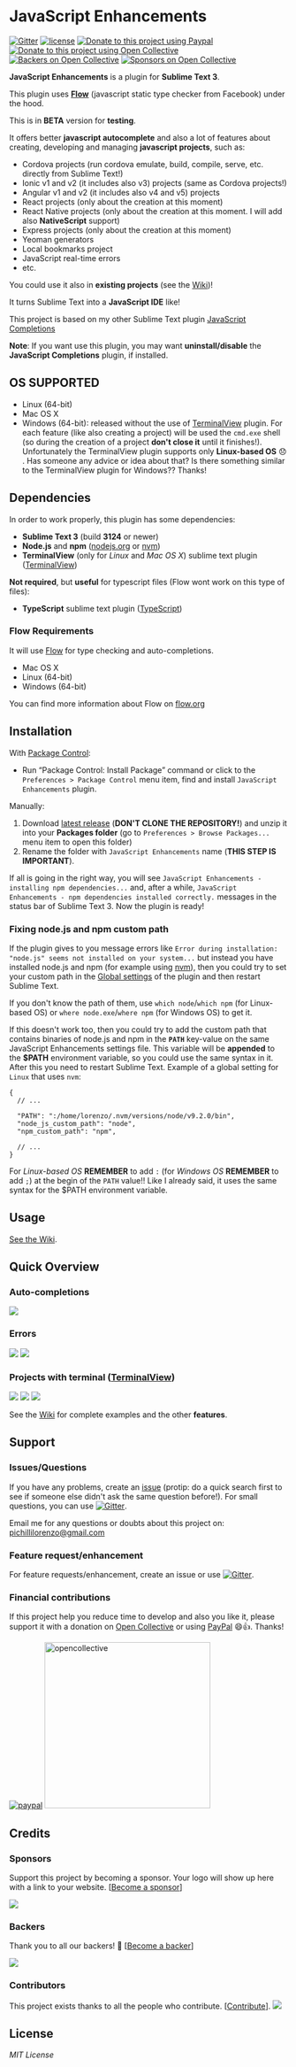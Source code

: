 # JavaScript Enhancements

 [![Gitter](https://img.shields.io/gitter/room/nwjs/nw.js.svg)](https://gitter.im/JavaScriptEnhancements/Lobby)
[![license](https://img.shields.io/github/license/mashape/apistatus.svg)](/LICENSE.txt)
[![Donate to this project using Paypal](https://img.shields.io/badge/paypal-donate-yellow.svg)](https://www.paypal.me/LorenzoPichilli)
[![Donate to this project using Open Collective](https://img.shields.io/badge/open%20collective-donate-yellow.svg)](https://opencollective.com/javascriptenhancements/donate) [![Backers on Open Collective](https://opencollective.com/javascriptenhancements/backers/badge.svg)](#backers) [![Sponsors on Open Collective](https://opencollective.com/javascriptenhancements/sponsors/badge.svg)](#sponsors)

**JavaScript Enhancements** is a plugin for **Sublime Text 3**.

This plugin uses **[Flow](https://github.com/facebook/flow)** (javascript static type checker from Facebook) under the hood.

This is in **BETA** version for **testing**. 

It offers better **javascript autocomplete** and also a lot of features about creating, developing and managing **javascript projects**, such as:

- Cordova projects (run cordova emulate, build, compile, serve, etc. directly from Sublime Text!)
- Ionic v1 and v2 (it includes also v3) projects (same as Cordova projects!)
- Angular v1 and v2 (it includes also v4 and v5) projects
- React projects (only about the creation at this moment)
- React Native projects (only about the creation at this moment. I will add also **NativeScript** support)
- Express projects (only about the creation at this moment)
- Yeoman generators
- Local bookmarks project
- JavaScript real-time errors
- etc.

You could use it also in **existing projects** (see the [Wiki](https://github.com/pichillilorenzo/JavaScriptEnhancements/wiki/Using-it-with-an-existing-project))!

It turns Sublime Text into a **JavaScript IDE** like!

This project is based on my other Sublime Text plugin [JavaScript Completions](https://github.com/pichillilorenzo/JavaScript-Completions)

**Note**: 
If you want use this plugin, you may want **uninstall/disable** the **JavaScript Completions** plugin, if installed.

## OS SUPPORTED

- Linux (64-bit)
- Mac OS X
- Windows (64-bit): released without the use of [TerminalView](https://github.com/Wramberg/TerminalView) plugin. For each feature (like also creating a project) will be used the `cmd.exe` shell (so during the creation of a project **don't close it** until it finishes!). Unfortunately the TerminalView plugin supports only **Linux-based OS** 😞 . Has someone any advice or idea about that? Is there something similar to the TerminalView plugin for Windows?? Thanks!

## Dependencies

In order to work properly, this plugin has some dependencies:

- **Sublime Text 3** (build **3124** or newer)
- **Node.js** and **npm** ([nodejs.org](https://nodejs.org) or [nvm](https://github.com/creationix/nvm))
- **TerminalView** (only for _Linux_ and _Mac OS X_) sublime text plugin ([TerminalView](https://github.com/Wramberg/TerminalView)) 

**Not required**, but **useful** for typescript files (Flow wont work on this type of files):

- **TypeScript** sublime text plugin ([TypeScript](https://github.com/Microsoft/TypeScript-Sublime-Plugin)) 

### Flow Requirements

It will use [Flow](https://github.com/facebook/flow) for type checking and auto-completions.

- Mac OS X
- Linux (64-bit)
- Windows (64-bit)

You can find more information about Flow on [flow.org](https://flow.org)

## Installation

With [Package Control](https://packagecontrol.io/):

- Run “Package Control: Install Package” command or click to the `Preferences > Package Control` menu item, find and install `JavaScript Enhancements` plugin.

Manually:

1. Download [latest release](https://github.com/pichillilorenzo/JavaScriptEnhancements/releases) (**DON'T CLONE THE REPOSITORY!**) and unzip it into your **Packages folder** (go to `Preferences > Browse Packages...` menu item to open this folder)
2. Rename the folder with `JavaScript Enhancements` name (**THIS STEP IS IMPORTANT**).

If all is going in the right way, you will see `JavaScript Enhancements - installing npm dependencies...` and, after a while, `JavaScript Enhancements - npm dependencies installed correctly.` messages in the status bar of Sublime Text 3. Now the plugin is ready!

### Fixing node.js and npm custom path

If the plugin gives to you message errors like `Error during installation: "node.js" seems not installed on your system...` but instead you have installed node.js and npm (for example using [nvm](https://github.com/creationix/nvm)), then you could try to set your custom path in the [Global settings](https://github.com/pichillilorenzo/JavaScriptEnhancements/wiki/Global-settings) of the plugin and then restart Sublime Text. 

If you don't know the path of them, use `which node`/`which npm` (for Linux-based OS) or `where node.exe`/`where npm` (for Windows OS) to get it.

If this doesn't work too, then you could try to add the custom path that contains binaries of node.js and npm in the **`PATH`** key-value on the same JavaScript Enhancements settings file. This variable will be **appended** to the **$PATH** environment variable, so you could use the same syntax in it. After this you need to restart Sublime Text. Example of a global setting for `Linux` that uses `nvm`:

```
{
  // ...

  "PATH": ":/home/lorenzo/.nvm/versions/node/v9.2.0/bin",
  "node_js_custom_path": "node",
  "npm_custom_path": "npm",

  // ...
}
```

For _Linux-based OS_ **REMEMBER** to add `:` (for _Windows OS_ **REMEMBER** to add `;`) at the begin of the `PATH` value!! Like I already said, it uses the same syntax for the $PATH environment variable.

## Usage

[See the Wiki](https://github.com/pichillilorenzo/JavaScriptEnhancements/wiki).

## Quick Overview

### Auto-completions
![](https://drive.google.com/uc?authuser=0&id=1NZYWq4kOx9l93zxN7A9TEMUv0VcLfWrt&export=download)

### Errors
![](https://drive.google.com/uc?authuser=0&id=1r8IDItL03tPFwCCsTIdW54rRpascnHAF&export=download)
![](https://drive.google.com/uc?authuser=0&id=1hjtcvuMNZe7NP3_nE10X_6qEEbLvl-AA&export=download)

### Projects with terminal ([TerminalView](https://github.com/Wramberg/TerminalView)) 
![](https://drive.google.com/uc?authuser=0&id=1gmC6GROJXyhV8DZTHw8Zw_KGlB13g_bL&export=download)
![](https://drive.google.com/uc?authuser=0&id=1Y0NS1eb8aFoxhdn75JLoGgZMPPpqld3Z&export=download)
![](https://drive.google.com/uc?authuser=0&id=1lHXQGN3CoV5-IHAoesEmkiJBjnpU2Lxf&export=download)

See the [Wiki](https://github.com/pichillilorenzo/JavaScriptEnhancements/wiki) for complete examples and the other **features**.

## Support

### Issues/Questions

If you have any problems, create an [issue](https://github.com/pichillilorenzo/JavaScriptEnhancements/issues) (protip: do a quick search first to see if someone else didn't ask the same question before!). For small questions, you can use [![Gitter](https://img.shields.io/gitter/room/nwjs/nw.js.svg)](https://gitter.im/JavaScriptEnhancements/Lobby).

Email me for any questions or doubts about this project on: [pichillilorenzo@gmail.com](mailto:pichillilorenzo@gmail.com)

### Feature request/enhancement

For feature requests/enhancement, create an issue or use [![Gitter](https://img.shields.io/gitter/room/nwjs/nw.js.svg)](https://gitter.im/JavaScriptEnhancements/Features).

### Financial contributions

If this project help you reduce time to develop and also you like it, please support it with a donation on [Open Collective](https://opencollective.com/javascriptenhancements) or using [PayPal](https://www.paypal.me/LorenzoPichilli) 😄👍. Thanks!

[![paypal](https://www.paypalobjects.com/en_US/i/btn/btn_donateCC_LG.gif)](https://www.paypal.me/LorenzoPichilli)
<a href="https://opencollective.com/javascriptenhancements/donate" target="_blank">
  <img alt="opencollective" src="https://opencollective.com/javascriptenhancements/donate/button@2x.png?color=blue" width=300 />
</a>

## Credits

### Sponsors

Support this project by becoming a sponsor. Your logo will show up here with a link to your website. [[Become a sponsor](https://opencollective.com/javascriptenhancements#sponsor)]

<!-- 
<a href="https://opencollective.com/javascriptenhancements/sponsor/0/website" target="_blank"><img src="https://opencollective.com/javascriptenhancements/sponsor/0/avatar.svg"></a>
-->
<a href="https://opencollective.com/javascriptenhancements#sponsors" target="_blank"><img src="https://opencollective.com/javascriptenhancements/sponsors.svg?width=890"></a>

### Backers

Thank you to all our backers! 🙏 [[Become a backer](https://opencollective.com/javascriptenhancements#backer)]

<a href="https://opencollective.com/javascriptenhancements#backers" target="_blank"><img src="https://opencollective.com/javascriptenhancements/backers.svg?width=890"></a>

### Contributors

This project exists thanks to all the people who contribute. [[Contribute](CONTRIBUTING.md)].
<a href="graphs/contributors"><img src="https://opencollective.com/javascriptenhancements/contributors.svg?width=890" /></a>


## License

_MIT License_
